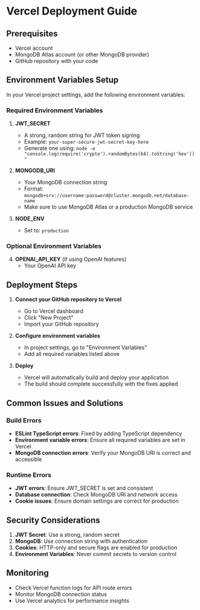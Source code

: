 # Vercel Deployment Guide

## Prerequisites
- Vercel account
- MongoDB Atlas account (or other MongoDB provider)
- GitHub repository with your code

## Environment Variables Setup

In your Vercel project settings, add the following environment variables:

### Required Environment Variables

1. **JWT_SECRET**
   - A strong, random string for JWT token signing
   - Example: `your-super-secure-jwt-secret-key-here`
   - Generate one using: `node -e "console.log(require('crypto').randomBytes(64).toString('hex'))"`

2. **MONGODB_URI**
   - Your MongoDB connection string
   - Format: `mongodb+srv://username:password@cluster.mongodb.net/database-name`
   - Make sure to use MongoDB Atlas or a production MongoDB service

3. **NODE_ENV**
   - Set to: `production`

### Optional Environment Variables

4. **OPENAI_API_KEY** (if using OpenAI features)
   - Your OpenAI API key

## Deployment Steps

1. **Connect your GitHub repository to Vercel**
   - Go to Vercel dashboard
   - Click "New Project"
   - Import your GitHub repository

2. **Configure environment variables**
   - In project settings, go to "Environment Variables"
   - Add all required variables listed above

3. **Deploy**
   - Vercel will automatically build and deploy your application
   - The build should complete successfully with the fixes applied

## Common Issues and Solutions

### Build Errors
- **ESLint TypeScript errors**: Fixed by adding TypeScript dependency
- **Environment variable errors**: Ensure all required variables are set in Vercel
- **MongoDB connection errors**: Verify your MongoDB URI is correct and accessible

### Runtime Errors
- **JWT errors**: Ensure JWT_SECRET is set and consistent
- **Database connection**: Check MongoDB URI and network access
- **Cookie issues**: Ensure domain settings are correct for production

## Security Considerations

1. **JWT Secret**: Use a strong, random secret
2. **MongoDB**: Use connection string with authentication
3. **Cookies**: HTTP-only and secure flags are enabled for production
4. **Environment Variables**: Never commit secrets to version control

## Monitoring

- Check Vercel function logs for API route errors
- Monitor MongoDB connection status
- Use Vercel analytics for performance insights
